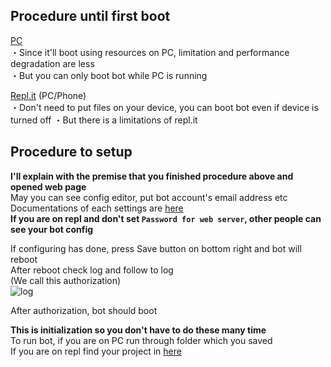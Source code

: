 ## Procedure until first boot
[PC](pc.md "pc.md")  
・Since it'll boot using resources on PC, limitation and performance degradation are less  
・But you can only boot bot while PC is running  

[Repl.it](repl.md "repl.md")  (PC/Phone)  
・Don't need to put files on your device, you can boot bot even if device is turned off
・But there is a limitations of repl.it  

## Procedure to setup
**I'll explain with the premise that you finished procedure above and opened web page**  
May you can see config editor, put bot account's email address etc  
Documentations of each settings are [here](config.md "config.md")  
**If you are on repl and don't set `Password for web server`, other people can see your bot config**  

If configuring has done, press Save button on bottom right and bot will reboot  
After reboot check log and follow to log  
(We call this authorization)  
![log](https://user-images.githubusercontent.com/53356872/104097033-72ac2100-52df-11eb-83c4-01090359abf4.png)  

After authorization, bot should boot  

**This is initialization so you don't have to do these many time**  
To run bot, if you are on PC run through folder which you saved  
If you are on repl find your project in [here](https://repl.it/repls "repl.it")  
